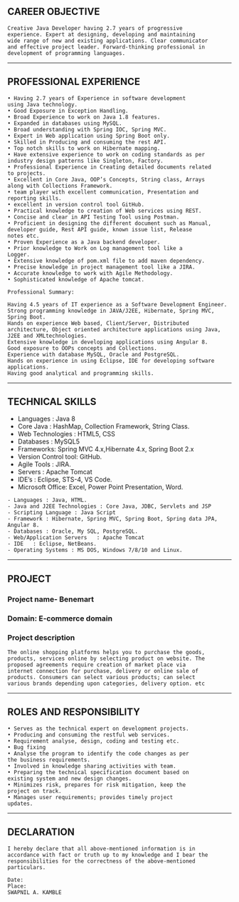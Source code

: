 ## CAREER OBJECTIVE
    Creative Java Developer having 2.7 years of progressive
    experience. Expert at designing, developing and maintaining
    wide range of new and existing applications. Clear communicator
    and effective project leader. Forward-thinking professional in
    development of programming languages.

---

## PROFESSIONAL EXPERIENCE
    • Having 2.7 years of Experience in software development
    using Java technology.
    • Good Exposure in Exception Handling.
    • Broad Experience to work on Java 1.8 features.
    • Expanded in databases using MySQL.
    • Broad understanding with Spring IOC, Spring MVC.
    • Expert in Web application using Spring Boot only.
    • Skilled in Producing and consuming the rest API.
    • Top notch skills to work on Hibernate mapping.
    • Have extensive experience to work on coding standards as per
    industry design patterns like Singleton, Factory.
    • Professional Experience in Creating detailed documents related
    to projects.
    • Excellent in Core Java, OOP’s Concepts, String class, Arrays
    along with Collections Framework.
    • team player with excellent communication, Presentation and
    reporting skills.
    • excellent in version control tool GitHub.
    • Practical knowledge to creation of Web services using REST.
    • Concise and clear in API Testing Tool using Postman.
    • Proficient in designing the different document such as Manual,
    developer guide, Rest API guide, known issue list, Release
    notes etc.
    • Proven Experience as a Java backend developer.
    • Prior knowledge to Work on Log management tool like a
    Logger.
    • Extensive knowledge of pom.xml file to add maven dependency.
    • Precise knowledge in project management tool like a JIRA.
    • Accurate knowledge to work with Agile Methodology.
    • Sophisticated knowledge of Apache tomcat.

```
Professional Summary:	

Having 4.5 years of IT experience as a Software Development Engineer.
Strong programming knowledge in JAVA/J2EE, Hibernate, Spring MVC, Spring Boot.
Hands on experience Web based, Client/Server, Distributed architecture, Object oriented architecture applications using Java, J2EE and XMLtechnologies.
Extensive knowledge in developing applications using Angular 8.
Good exposure to OOPs concepts and Collections.
Experience with database MySQL, Oracle and PostgreSQL.
Hands on experience in using Eclipse, IDE for developing software applications.
Having good analytical and programming skills.

```

---

## TECHNICAL SKILLS
- Languages : Java 8
- Core Java : HashMap, Collection Framework, String Class.
- Web Technologies : HTML5, CSS
- Databases : MySQL5
- Frameworks: Spring MVC 4.x,Hibernate 4.x, Spring Boot 2.x
- Version Control tool: GitHub.
- Agile Tools : JIRA.
- Servers : Apache Tomcat
- IDE’s : Eclipse, STS-4, VS Code.
- Microsoft Office: Excel, Power Point Presentation, Word.

```
- Languages : Java, HTML.
- Java and J2EE Technologies : Core Java, JDBC, Servlets and JSP
- Scripting Language : Java Script
- Framework : Hibernate, Spring MVC, Spring Boot, Spring data JPA, Angular 8.
- Databases	: Oracle, My SQL, PostgreSQL.
- Web/Application Servers	: Apache Tomcat
- IDE	: Eclipse, NetBeans.
- Operating Systems	: MS DOS, Windows 7/8/10 and Linux.
```

---
## PROJECT

### Project name- Benemart
### Domain: E-commerce domain
### Project description
    The online shopping platforms helps you to purchase the goods,
    products, services online by selecting product on website. The
    proposed agreements require creation of market place via
    internet connection for purchase, delivery or online sale of
    products. Consumers can select various products; can select
    various brands depending upon categories, delivery option. etc

---

## ROLES AND RESPONSIBILITY
    • Serves as the technical expert on development projects.
    • Producing and consuming the restful web services.
    • Requirement analyse, design, coding and testing etc.
    • Bug fixing
    • Analyse the program to identify the code changes as per
    the business requirements.
    • Involved in knowledge sharing activities with team.
    • Preparing the technical specification document based on
    existing system and new design changes.
    • Minimizes risk, prepares for risk mitigation, keep the
    project on track.
    • Manages user requirements; provides timely project
    updates.

---

## DECLARATION
    I hereby declare that all above-mentioned information is in
    accordance with fact or truth up to my knowledge and I bear the
    responsibilities for the correctness of the above-mentioned
    particulars.

    Date:
    Place: 
    SWAPNIL A. KAMBLE